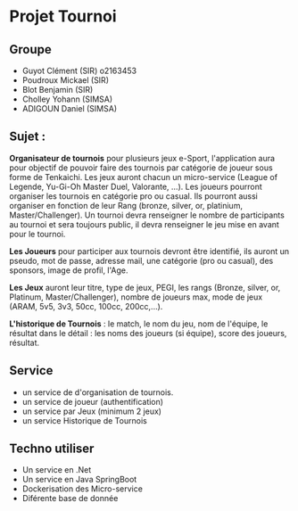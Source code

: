 # Projet Tournoi

## Groupe
 * Guyot Clément (SIR) o2163453
 * Poudroux Mickael (SIR)
 * Blot Benjamin (SIR)
 * Cholley Yohann (SIMSA)
 * ADIGOUN Daniel (SIMSA)


## Sujet :
**Organisateur de tournois** pour plusieurs jeux e-Sport, l'application aura pour objectif de pouvoir faire des tournois 
par catégorie de joueur sous forme de Tenkaichi. Les jeux auront chacun un micro-service 
(League of Legende, Yu-Gi-Oh Master Duel, Valorante, ...). 
Les joueurs pourront organiser les tournois en catégorie pro ou casual. Ils pourront aussi organiser en fonction de leur 
Rang (bronze, silver, or, platinium, Master/Challenger). Un tournoi devra renseigner le nombre de participants au 
tournoi et sera toujours public, il devra renseigner le jeu mise en avant pour le tournoi.

**Les Joueurs** pour participer aux tournois devront être identifié, ils auront un pseudo, mot de passe, adresse mail, 
une catégorie (pro ou casual), des sponsors, image de profil, l'Age.

**Les Jeux** auront leur titre, type de jeux, PEGI, les rangs (Bronze, silver, or, Platinum, Master/Challenger), 
nombre de joueurs max, mode de jeux (ARAM, 5v5, 3v3, 50cc, 100cc, 200cc,...).

**L'historique de Tournois** : le match, le nom du jeu, nom de l'équipe, le résultat
dans le détail : les noms des joueurs (si équipe), score des joueurs, résultat.

## Service

- un service de d'organisation de tournois.
- un service de joueur (authentification)
- un service par Jeux (minimum 2 jeux)
- un service Historique de Tournois

## Techno utiliser

- Un service en .Net
- Un service en Java SpringBoot
- Dockerisation des Micro-service
- Diférente base de donnée